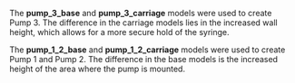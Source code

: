 The **pump_3_base** and **pump_3_carriage** models were used to create Pump 3.
The difference in the carriage models lies in the increased wall height, which allows for a more secure hold of the syringe.

The **pump_1_2_base** and **pump_1_2_carriage** models were used to create Pump 1 and Pump 2.
The difference in the base models is the increased height of the area where the pump is mounted.
